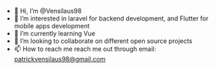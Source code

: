 - 👋 Hi, I’m @Vensilaus98
- 👀 I’m interested in laravel for backend development, and Flutter for mobile apps development
- 🌱 I’m currently learning Vue
- 💞️ I’m looking to collaborate on different open source projects
- 📫 How to reach me reach me out through email: patrickvensilaus98@gmail.com

<!---
Vensilaus98/Vensilaus98 is a ✨ special ✨ repository because its `README.md` (this file) appears on your GitHub profile.
You can click the Preview link to take a look at your changes.
--->
